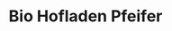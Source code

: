---
title: "Bio Hofladen Pfeifer"
url: /bad-soden-altenhain/bio-hofladen-pfeifer/
shop: Hofladen
---